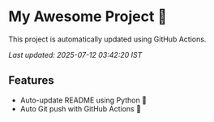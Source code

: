 # My Awesome Project 🚀

This project is automatically updated using GitHub Actions.

_Last updated: 2025-07-12 03:42:20 IST_

## Features
- Auto-update README using Python 🐍
- Auto Git push with GitHub Actions 🤖
